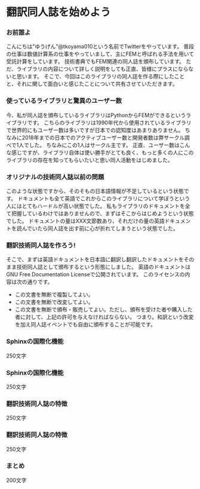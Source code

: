 # 翻訳同人誌を始めよう

### お前誰よ
こんにちは"ゆうげん"@tkoyama010という名前でTwitterをやっています。
普段の仕事は数値計算系の仕事をやっていまして、主にFEMと呼ばれる手法を用いて受託計算をしています。
技術書典でもFEM関連の同人誌を頒布しています。
ただ、ライブラリの内容について詳しく説明をしても正直、皆様にプラスにならないと思います。
そこで、今回はこのライブラリの同人誌を作る際にしたことと、それに関して面白いと感じたことについて共有させていただきます。

### 使っているライブラリと驚異のユーザー数
今、私が同人誌を頒布しているライブラリはPythonからFEMができるというライブラリです。
こちらのライブラリは1990年代から使用されているライブラリで世界的にもユーザー数は多いですが日本での認知度はあまりありません。
ちなみに2018年までの日本でのアクティブユーザー数と開発者数は弊サークル調べで1人でした。
ちなみにこの1人はサークル主です。
正直、ユーザー数はこんな感じですが、ライブラリ自体は使い勝手がとても良く、もっと多くの人にこのライブラリの存在を知ってもらいたいと思い同人活動をはじめました。

### オリジナルの技術同人誌以前の問題
このような状態ですから、そのそもの日本語情報が不足しているという状態です。
ドキュメントも全て英語でこれからこのライブラリについて学ぼうという人にはとてもハードルが高い状態でした。
私もライブラリのドキュメントを全て把握しているわけではありませんので、まずはそこからはじめようという状態でした。
ドキュメントの量はXXX文節数あり、それだけの量の英語ドキュメントを読んでいたら同人誌を出す前に心が折れてしまうという状態でした。

### 翻訳技術同人誌を作ろう!
そこで、まずは英語ドキュメントを日本語に翻訳し翻訳したドキュメントをそのまま技術同人誌として頒布するという形態にしました。
英語のドキュメントはGNU Free Documentation Licenseで公開されています。
このライセンスの内容は次の通りです。
- この文書を無断で複製してよい。
- この文書を無断で改変してよい。
- この文書を無断で頒布・販売してよい。ただし、頒布を受けた者や購入した者に対して、上記の許可を与えなければならない。
つまり。和訳という改変を加え同人誌イベントでも自由に頒布することが可能です。

### Sphinxの国際化機能
250文字

### Sphinxの国際化機能
250文字

### 翻訳技術同人誌の特徴
250文字

### 翻訳技術同人誌の特徴
250文字

### まとめ
200文字
